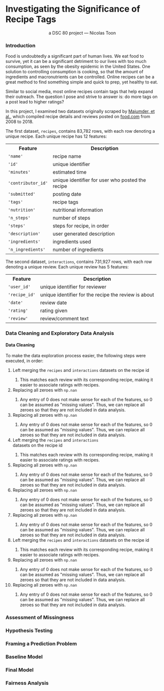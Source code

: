 
# Investigating the Significance of Recipe Tags
<p style="text-align:center;">a DSC 80 project — Nicolas Toon</p>

### <b>Introduction</b>
Food is undoubtedly a significant part of human lives. We eat food to survive, yet it can be a significant detriment to our lives with too much consumption, as seen by the obesity epidemic in the United States. One solution to controlling consumption is cooking, so that the amount of ingredients and macronutrients can be controlled. Online recipes can be a great method to find something simple and quick to prep, yet healthy to eat.

Similar to social media, most online recipes contain tags that help expand their outreach. The question I pose and strive to answer is: do more tags on a post lead to higher ratings?

In this project, I examined two datasets originally scraped by <a href='https://cseweb.ucsd.edu/~jmcauley/pdfs/emnlp19c.pdf'>Majumder, et al.</a>, which compiled recipe details and reviews posted on <a href='https://www.food.com/'>food.com</a> from 2008 to 2018.

The first dataset, <code>recipes</code>, contains 83,782 rows, with each row denoting a unique recipe. Each unique recipe has 12 features:
<table>
  <tr>
    <th>Feature</th>
    <th>Description</th>
  </tr>
  <tr>
    <td><code>'name'</code></td>
    <td>recipe name</td>
  </tr>
  <tr>
    <td><code>'id'</code></td>
    <td>unique identifier</td>
  </tr>
  <tr>
    <td><code>'minutes'</code></td>
    <td>estimated time</td>
  </tr>
  <tr>
    <td><code>'contributor_id'</code></td>
    <td>unique identifier for user who posted the recipe</td>
  </tr>
  <tr>
    <td><code>'submitted'</code></td>
    <td>posting date</td>
  </tr>
  <tr>
    <td><code>'tags'</code></td>
    <td>recipe tags</td>
  </tr>
  <tr>
    <td><code>'nutrition'</code></td>
    <td>nutritional information</td>
  </tr>
  <tr>
    <td><code>'n_steps'</code></td>
    <td>number of steps</td>
  </tr>
  <tr>
    <td><code>'steps'</code></td>
    <td>steps for recipe, in order</td>
  </tr>
  <tr>
    <td><code>'description'</code></td>
    <td>user generated description</td>
  </tr>
  <tr>
    <td><code>'ingredients'</code></td>
    <td>ingredients used</td>
  </tr>
  <tr>
    <td><code>'n_ingredients'</code></td>
    <td>number of ingredients</td>
  </tr>
</table>

The second dataset, <code>interactions</code>, contains 731,927 rows, with each row denoting a unique review. Each unique review has 5 features:
<table>
  <tr>
    <th>Feature</th>
    <th>Description</th>
  </tr>
  <tr>
    <td><code>'user_id'</code></td>
    <td>unique identifier for reviewer</td>
  </tr>
  <tr>
    <td><code>'recipe_id'</code></td>
    <td>unique identifier for the recipe the review is about</td>
  </tr>
  <tr>
    <td><code>'date'</code></td>
    <td>review date</td>
  </tr>
  <tr>
    <td><code>'rating'</code></td>
    <td>rating given</td>
  </tr>
  <tr>
    <td><code>'review'</code></td>
    <td>review/comment text</td>
  </tr>
</table>

### <b>Data Cleaning and Exploratory Data Analysis</b>
#### Data Cleaning
To make the data exploration process easier, the following steps were executed, in order:
<ol type=1>
  <li>Left merging the <code>recipes</code> and <code>interactions</code> datasets on the recipe id</li>
    <ol>
      <li>This matches each review with its corresponding recipe, making it easier to associate ratings with recipes.</li>
    </ol>
    
  <li>Replacing all zeroes with <code>np.nan</code></li>
    <ol>
      <li>Any entry of 0 does not make sense for each of the features, so 0 can be assumed as "missing values". Thus, we can replace all zeroes so that they are not included in data analysis.</li>
    </ol>

  <li>Replacing all zeroes with <code>np.nan</code></li>
    <ol>
      <li>Any entry of 0 does not make sense for each of the features, so 0 can be assumed as "missing values". Thus, we can replace all zeroes so that they are not included in data analysis.</li>
    </ol>
  <li>Left merging the <code>recipes</code> and <code>interactions</code></li> datasets on the recipe id
    <ol>
      <li>This matches each review with its corresponding recipe, making it easier to associate ratings with recipes.</li>
    </ol>
  <li>Replacing all zeroes with <code>np.nan</code></li>
    <ol>
      <li>Any entry of 0 does not make sense for each of the features, so 0 can be assumed as "missing values". Thus, we can replace all zeroes so that they are not included in data analysis.</li>
    </ol>
  <li>Replacing all zeroes with <code>np.nan</code></li>
    <ol>
      <li>Any entry of 0 does not make sense for each of the features, so 0 can be assumed as "missing values". Thus, we can replace all zeroes so that they are not included in data analysis.</li>
    </ol>
  <li>Replacing all zeroes with <code>np.nan</code></li>
    <ol>
      <li>Any entry of 0 does not make sense for each of the features, so 0 can be assumed as "missing values". Thus, we can replace all zeroes so that they are not included in data analysis.</li>
    </ol>
  <li>Left merging the <code>recipes</code> and <code>interactions</code> datasets on the recipe id</li>
    <ol>
      <li>This matches each review with its corresponding recipe, making it easier to associate ratings with recipes.</li>
    </ol>
  <li>Replacing all zeroes with <code>np.nan</code></li>
    <ol>
      <li>Any entry of 0 does not make sense for each of the features, so 0 can be assumed as "missing values". Thus, we can replace all zeroes so that they are not included in data analysis.</li>
    </ol>
  <li>Replacing all zeroes with <code>np.nan</code></li>
    <ol>
      <li>Any entry of 0 does not make sense for each of the features, so 0 can be assumed as "missing values". Thus, we can replace all zeroes so that they are not included in data analysis.</li>
    </ol>

</ol>

### <b>Assessment of Missingness</b>
### <b>Hypothesis Testing</b>
### <b>Framing a Prediction Problem</b>
### <b>Baseline Model</b>
### <b>Final Model</b>
### <b>Fairness Analysis</b>

